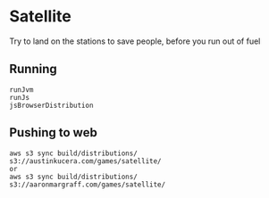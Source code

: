 # Satellite

Try to land on the stations to save people, before you run out of fuel

## Running

```
runJvm
runJs
jsBrowserDistribution
```

## Pushing to web

```
aws s3 sync build/distributions/ s3://austinkucera.com/games/satellite/
or
aws s3 sync build/distributions/ s3://aaronmargraff.com/games/satellite/
```